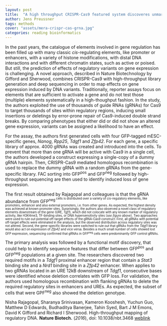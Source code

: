 ```yaml
---
layout: post
title:  "A high throughput CRISPR-Cas9 featured system discoveres unmarked regulatory elements"
author: Jens Preussner
tags: methods
cover: "assets/mera-crispr-cas-grna.jpg"
categories: reading bioinformatics
---
```


In the past years, the catalogue of elements involved in gene regulation has been filled up with many classic *cis*-regulating elements, like promoter or enhancers, with a variety of histone modifications, with distal DNA interactions and with different chromatin states, such as active or poised.
But still, the prediction of effects of regulatory variants on gene expression is challenging. A novel approach, described in Nature Biotechnology by Gifford and Sherwood, combines CRISPR-Cas9 with high-throughput library generation and deep sequencing in order to map effects on gene expression induced by DNA variants.
Traditionally, reporter assays focus on elements that are sufficient to activate a gene and do not test those (multiple) elements systematically in a high-thoughput fashion.
In the study, the authors exploited the use of thousands of guide RNAs (gRNAs) for Cas9 to target thousands of sites within regulatory regions, inducing small insertions or deletings by error-prone repair of Cas9-induced double strand breaks. By comparing phenotypes that either did or did not show an altered gene expression, variants can be assigned a likelihood to have an effect.

For the assay, the authors first generated cells with four GFP-tagged mESC-specific genes, *Nanog*, *Rpp25*, *Tdgf1* and *Zfp42*. For each gene, a specific library of approx. 4000 gRNAs was created and introduced into the cells.
To prevent that more than one gRNA will be active with Cas9 in a single cell, the authors developed a construct expressing a single-copy of a dummy gRNA hairpin. Then, CRISPR-Cas9 mediated homologous recombination is used to replace the dummy gRNA with a random gRNAs from the gene-specific library.
FAC sorting into GFP<sup>pos</sup> and GFP<sup>neg</sup> followed by high-throughput sequencing are then used to identify induced loss of gene expression.

The first result obtained by Rajagopal and colleagues is that the gRNA abundance from GFP<sup>neg<sup> cells is distributed over a variety of *cis*-regulatory elements, like promoters, enhancer and also external promoters, i.e. from other genes. As expected, the highest density was achieved at known promoter sites.
Surprisingly, the authors also observed a novel class of regulatory elements downstream of the gene (URE, *Tgf1*), which did not colocate with any known marker of regulatory activity, like H3K4me3, TF-binding sites, or DNA hypersensitivity sites (*see figure above*). 
Two approaches were used to rule out potential off-target effects of the gRNA-Cas9 construct: First, all gRNAs with potential off-target effects were eliminated in the analysis, but the observed distribution across regulatory sites was not altered. Second, the gene-specific libraries were switched to rule out that gRNAs from the *Tdgf1* library would also act on expression of *Zfp42* and vice versa.
Besides a much small number of cells showed lost GFP expression, sequencing confirmed that gRNAs in GFP<sup>neg</sup> cells were predominantly GFP control gRNAs.

The primary analysis was followed by a functional motif discovery, that could help to identify sequence features that differ between GFP<sup>pos</sup> and GFP<sup>neg</sup> populations at a given site. The researchers discovered two required motifs in a *Tdgf1* proximal enhancer region that contain a *Stat3* binding site and a *Nrd1* binding site in a *Zfp42* enhancer.
When applies to two gRNAs located in an URE 12kB downstream of *Tdgf1*, consecutive bases were identified whose deletion correlates with GFP loss. For validation, the authors used homologous recombination with flanking gRNAs to delete the required regulatory sites in enhancers and UREs. As expected, the subset of cells that were GPF<sup>neg</sup> also showed the deletion genotype.

Nisha Rajagopal, Sharanya Srinivasan, Kameron Kooshesh, Yuchun Guo, Matthew D Edwards, Budhaditya Banerjee, Tahin Syed, Bart J M Emons, David K Gifford and Richard I Sherwood. High-throughput mapping of regulatory DNA. **Nature Biotech.** (*2016*), doi: 10.1038/nbt.3468 [weblink](http://www.nature.com/nbt/journal/v34/n2/full/nbt.3468.html) 